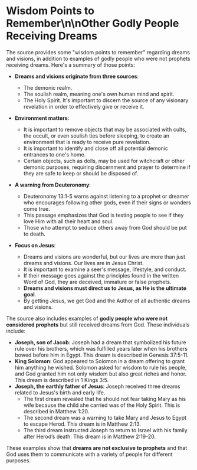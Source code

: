 ﻿# Wisdom Points to Remember\n\n**Other Godly People Receiving Dreams**

The source provides some "wisdom points to remember" regarding dreams and visions, in addition to examples of godly people who were not prophets receiving dreams. Here's a summary of those points:

*   **Dreams and visions originate from three sources**:
    *   The demonic realm.
    *   The soulish realm, meaning one's own human mind and spirit.
    *   The Holy Spirit.
    It's important to discern the source of any visionary revelation in order to effectively give or receive it.

*   **Environment matters**:
    *   It is important to remove objects that may be associated with cults, the occult, or even soulish ties before sleeping, to create an environment that is ready to receive pure revelation.
    *   It is important to identify and close off all potential demonic entrances to one's home.
    *   Certain objects, such as dolls, may be used for witchcraft or other demonic purposes, requiring discernment and prayer to determine if they are safe to keep or should be disposed of.

*   **A warning from Deuteronomy**:
    *   Deuteronomy 13:1-5 warns against listening to a prophet or dreamer who encourages following other gods, even if their signs or wonders come true.
    *   This passage emphasizes that God is testing people to see if they love Him with all their heart and soul.
    *   Those who attempt to seduce others away from God should be put to death.

*   **Focus on Jesus**:
    *   Dreams and visions are wonderful, but our lives are more than just dreams and visions. Our lives are in Jesus Christ.
    *   It is important to examine a seer's message, lifestyle, and conduct.
    *   If their message goes against the principles found in the written Word of God, they are deceived, immature or false prophets.
    *   **Dreams and visions must direct us to Jesus, as He is the ultimate goal**.
    *   By getting Jesus, we get God and the Author of all authentic dreams and visions.

The source also includes examples of **godly people who were not considered prophets** but still received dreams from God. These individuals include:
*   **Joseph, son of Jacob**: Joseph had a dream that symbolized his future rule over his brothers, which was fulfilled years later when his brothers bowed before him in Egypt. This dream is described in Genesis 37:5-11.
*   **King Solomon**: God appeared to Solomon in a dream offering to grant him anything he wished. Solomon asked for wisdom to rule his people, and God granted him not only wisdom but also great riches and honor. This dream is described in 1 Kings 3:5.
*   **Joseph, the earthly father of Jesus**: Joseph received three dreams related to Jesus's birth and early life.
    *   The first dream revealed that he should not fear taking Mary as his wife because the child she carried was of the Holy Spirit. This is described in Matthew 1:20.
    *   The second dream was a warning to take Mary and Jesus to Egypt to escape Herod. This dream is in Matthew 2:13.
    *   The third dream instructed Joseph to return to Israel with his family after Herod’s death. This dream is in Matthew 2:19-20.

These examples show that **dreams are not exclusive to prophets** and that God uses them to communicate with a variety of people for different purposes.
